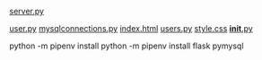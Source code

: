 [server.py](server.py)

[user.py](flask_app/models/user.py)
[mysqlconnections.py](flask_app/config/mysqlconnection.py)
[index.html](flask_app/templates/index.html)
[users.py](flask_app/controllers/users.py)
[style.css](flask_app/static/style.css)
[__init__.py](flask_app/__init__.py)

python -m pipenv install 
python -m pipenv install flask pymysql
